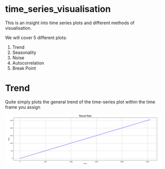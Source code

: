 # time_series_visualisation
This is an insight into time series plots and different methods of visualisation. 

We will cover 5 different plots: 

1. Trend
2. Seasonality
3. Noise
4. Autocorrelation
5. Break Point

# Trend

Quite simply plots the general trend of the time-series plot within the time frame you assign

![](visualisations/Trend1.png)

